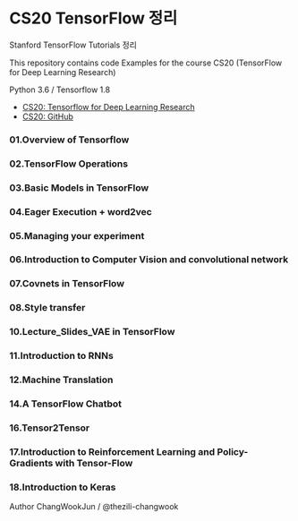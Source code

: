 # CS20 TensorFlow 정리
Stanford TensorFlow Tutorials 정리  

This repository contains code Examples for the course CS20 (TensorFlow for Deep Learning Research)  

Python 3.6 / Tensorflow 1.8  

* [CS20: Tensorflow for Deep Learning Research](http://web.stanford.edu/class/cs20si/syllabus.html) 
* [CS20: GitHub](https://github.com/chiphuyen/stanford-tensorflow-tutorials) 

  
### 01.Overview of Tensorflow    
### 02.TensorFlow Operations    
### 03.Basic Models in TensorFlow    
### 04.Eager Execution + word2vec    
### 05.Managing your experiment    
### 06.Introduction to Computer Vision and convolutional network    
### 07.Covnets in TensorFlow    
### 08.Style transfer    
### 10.Lecture_Slides_VAE in TensorFlow    
### 11.Introduction to RNNs    
### 12.Machine Translation    
### 14.A TensorFlow Chatbot    
### 16.Tensor2Tensor    
### 17.Introduction to Reinforcement Learning and Policy-Gradients with Tensor-Flow    
### 18.Introduction to Keras    

Author
ChangWookJun / @thezili-changwook
